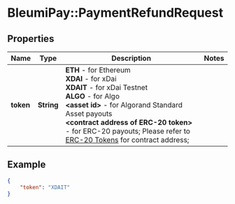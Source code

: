 # BleumiPay::PaymentRefundRequest

## Properties

Name | Type | Description | Notes
------------ | ------------- | ------------- | -------------
**token** | **String** | <b>ETH</b> - for Ethereum  <br/> <b>XDAI</b> - for xDai <br/> <b>XDAIT</b> - for xDai Testnet <br/> <b>ALGO</b> - for Algo <br/> <b>&lt;asset id&gt;</b> - for Algorand Standard Asset payouts <br/> <b> &lt;contract address of ERC-20 token&gt;</b> - for ERC-20 payouts; Please refer to [ERC-20 Tokens](https://pay.bleumi.com/docs/#erc-20) for contract address;  | 

## Example

```json
{
    "token": "XDAIT"
}
```